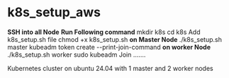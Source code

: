 # k8s_setup_aws
**SSH into all Node**
**Run Following command** 
mkdir k8s
cd k8s
Add k8s_setup.sh file
chmod +x k8s_setup.sh
**on Master Node**
./k8s_setup.sh master
kubeadm token create --print-join-command
 **on worker Node**
 ./k8s_setup.sh worker
 sudo kubeadm Join .......

 Kubernetes cluster on ubuntu 24.04 with 1 master and 2 worker nodes
